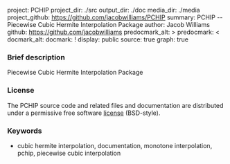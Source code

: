 project: PCHIP
project_dir: ./src
output_dir: ./doc
media_dir: ./media
project_github: https://github.com/jacobwilliams/PCHIP
summary: PCHIP -- Piecewise Cubic Hermite Interpolation Package
author: Jacob Williams
github: https://github.com/jacobwilliams
predocmark_alt: >
predocmark: <
docmark_alt:
docmark: !
display: public
source: true
graph: true

### Brief description

Piecewise Cubic Hermite Interpolation Package

### License

The PCHIP source code and related files and documentation are distributed under a permissive free software [license](https://github.com/jacobwilliams/PCHIP/blob/master/LICENSE.txt) (BSD-style).

### Keywords

* cubic hermite interpolation, documentation, monotone interpolation, pchip, piecewise cubic interpolation